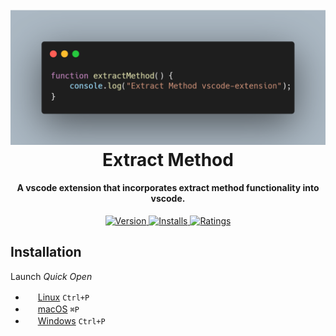 <h1 align="center">
  <br>
  <a href="https://marketplace.visualstudio.com/items?itemName=HarryHopkinson.extract-method&ssr=false#overview">
    <img src="https://raw.githubusercontent.com/Harry-Hopkinson/extract-method/master/images/icon.png">
  </a>
  <br>
  Extract Method
  <br>
</h1>

<h4 align="center">A vscode extension that incorporates extract method functionality into vscode.</h4>

<p align="center">
  <a href="https://marketplace.visualstudio.com/items?itemName=HarryHopkinson.extract-method">
    <img src="https://vsmarketplacebadge.apphb.com/version-short/HarryHopkinson.extract-method.svg?style=flat-square" alt="Version">
  </a>
  <a href="https://marketplace.visualstudio.com/items?itemName=HarryHopkinson.extract-method">
    <img src="https://vsmarketplacebadge.apphb.com/installs/HarryHopkinson.extract-method.svg?style=flat-square" alt="Installs">
  </a>
  <a href="https://marketplace.visualstudio.com/items?itemName=HarryHopkinson.extract-method">
    <img src="https://vsmarketplacebadge.apphb.com/rating/HarryHopkinson.extract-method.svg?style=flat-square" alt="Ratings">
  </a>
</p>

## Installation

Launch *Quick Open*

  - <img src="https://www.kernel.org/theme/images/logos/favicon.png" width=16 height=16/> <a href="https://code.visualstudio.com/shortcuts/keyboard-shortcuts-linux.pdf">Linux</a> `Ctrl+P`
  - <img src="https://developer.apple.com/favicon.ico" width=16 height=16/> <a href="https://code.visualstudio.com/shortcuts/keyboard-shortcuts-macos.pdf">macOS</a> `⌘P`
  - <img src="https://www.microsoft.com/favicon.ico" width=16 height=16/> <a href="https://code.visualstudio.com/shortcuts/keyboard-shortcuts-windows.pdf">Windows</a> `Ctrl+P`
